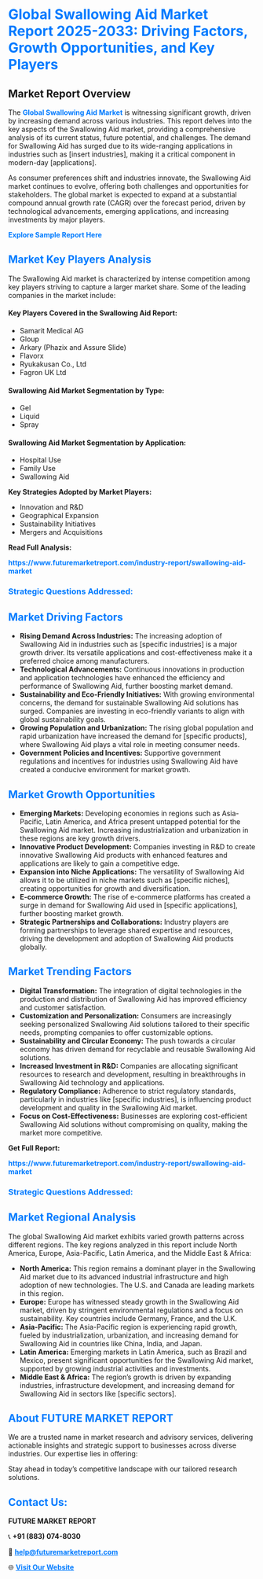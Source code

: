 <h1 style="color: #007BFF;">Global Swallowing Aid Market Report 2025-2033: Driving Factors, Growth Opportunities, and Key Players</h1>

<section id="overview">
<h2>Market Report Overview</h2>
<p>The <a href="https://www.futuremarketreport.com/industry-report/swallowing-aid-market" style="color: #007BFF; text-decoration: none;"><strong>Global Swallowing Aid Market</strong></a> is witnessing significant growth, driven by increasing demand across various industries. This report delves into the key aspects of the Swallowing Aid market, providing a comprehensive analysis of its current status, future potential, and challenges. The demand for Swallowing Aid has surged due to its wide-ranging applications in industries such as [insert industries], making it a critical component in modern-day [applications].</p>
<p>As consumer preferences shift and industries innovate, the Swallowing Aid market continues to evolve, offering both challenges and opportunities for stakeholders. The global market is expected to expand at a substantial compound annual growth rate (CAGR) over the forecast period, driven by technological advancements, emerging applications, and increasing investments by major players.</p>
</section>

<section id="overview">
<p><a href="https://www.futuremarketreport.com/request-sample/reportId=122876" style="color: #007BFF; text-decoration: none;"><strong>Explore Sample Report Here</strong></a></p>
</section>

<section id="key-players">
<h2 style="color: #007BFF;">Market Key Players Analysis</h2>
<p>The Swallowing Aid market is characterized by intense competition among key players striving to capture a larger market share. Some of the leading companies in the market include:</p>
<h4>Key Players Covered in the Swallowing Aid Report:</h4>
<ul><li>Samarit Medical AG</li><li>Gloup</li><li>Arkary (Phazix and Assure Slide)</li><li>Flavorx</li><li>Ryukakusan Co., Ltd</li><li>Fagron UK Ltd</li></ul>
<h4>Swallowing Aid Market Segmentation by Type:</h4>
<ul><li>Gel</li><li>Liquid</li><li>Spray</li></ul>

<h4>Swallowing Aid Market Segmentation by Application:</h4>
<ul><li>Hospital Use</li><li>Family Use</li><li>Swallowing Aid</li></ul>
<p><strong>Key Strategies Adopted by Market Players:</strong></p>
<ul>
<li>Innovation and R&D</li>
<li>Geographical Expansion</li>
<li>Sustainability Initiatives</li>
<li>Mergers and Acquisitions</li>
</ul>
</section>

<section>
<p><strong>Read Full Analysis: </strong></p><a href="https://www.futuremarketreport.com/industry-report/swallowing-aid-market" style="color: #007BFF; text-decoration: none;"><strong>https://www.futuremarketreport.com/industry-report/swallowing-aid-market</strong></a>
<h3 style="color: #007BFF;">Strategic Questions Addressed:</h3>
</section>

<section id="driving-factors">
<h2 style="color: #007BFF;">Market Driving Factors</h2>
<ul>
<li><strong>Rising Demand Across Industries:</strong> The increasing adoption of Swallowing Aid in industries such as [specific industries] is a major growth driver. Its versatile applications and cost-effectiveness make it a preferred choice among manufacturers.</li>
<li><strong>Technological Advancements:</strong> Continuous innovations in production and application technologies have enhanced the efficiency and performance of Swallowing Aid, further boosting market demand.</li>
<li><strong>Sustainability and Eco-Friendly Initiatives:</strong> With growing environmental concerns, the demand for sustainable Swallowing Aid solutions has surged. Companies are investing in eco-friendly variants to align with global sustainability goals.</li>
<li><strong>Growing Population and Urbanization:</strong> The rising global population and rapid urbanization have increased the demand for [specific products], where Swallowing Aid plays a vital role in meeting consumer needs.</li>
<li><strong>Government Policies and Incentives:</strong> Supportive government regulations and incentives for industries using Swallowing Aid have created a conducive environment for market growth.</li>
</ul>
</section>

<section id="growth-opportunities">
<h2 style="color: #007BFF;">Market Growth Opportunities</h2>
<ul>
<li><strong>Emerging Markets:</strong> Developing economies in regions such as Asia-Pacific, Latin America, and Africa present untapped potential for the Swallowing Aid market. Increasing industrialization and urbanization in these regions are key growth drivers.</li>
<li><strong>Innovative Product Development:</strong> Companies investing in R&D to create innovative Swallowing Aid products with enhanced features and applications are likely to gain a competitive edge.</li>
<li><strong>Expansion into Niche Applications:</strong> The versatility of Swallowing Aid allows it to be utilized in niche markets such as [specific niches], creating opportunities for growth and diversification.</li>
<li><strong>E-commerce Growth:</strong> The rise of e-commerce platforms has created a surge in demand for Swallowing Aid used in [specific applications], further boosting market growth.</li>
<li><strong>Strategic Partnerships and Collaborations:</strong> Industry players are forming partnerships to leverage shared expertise and resources, driving the development and adoption of Swallowing Aid products globally.</li>
</ul>
</section>

<section id="trending-factors">
<h2 style="color: #007BFF;">Market Trending Factors</h2>
<ul>
<li><strong>Digital Transformation:</strong> The integration of digital technologies in the production and distribution of Swallowing Aid has improved efficiency and customer satisfaction.</li>
<li><strong>Customization and Personalization:</strong> Consumers are increasingly seeking personalized Swallowing Aid solutions tailored to their specific needs, prompting companies to offer customizable options.</li>
<li><strong>Sustainability and Circular Economy:</strong> The push towards a circular economy has driven demand for recyclable and reusable Swallowing Aid solutions.</li>
<li><strong>Increased Investment in R&D:</strong> Companies are allocating significant resources to research and development, resulting in breakthroughs in Swallowing Aid technology and applications.</li>
<li><strong>Regulatory Compliance:</strong> Adherence to strict regulatory standards, particularly in industries like [specific industries], is influencing product development and quality in the Swallowing Aid market.</li>
<li><strong>Focus on Cost-Effectiveness:</strong> Businesses are exploring cost-efficient Swallowing Aid solutions without compromising on quality, making the market more competitive.</li>
</ul>
</section>

<section>
<p><strong>Get Full Report: </strong></p><a href="https://www.futuremarketreport.com/industry-report/swallowing-aid-market" style="color: #007BFF; text-decoration: none;"><strong>https://www.futuremarketreport.com/industry-report/swallowing-aid-market</strong></a>
<h3 style="color: #007BFF;">Strategic Questions Addressed:</h3>
</section>


<section id="regional-analysis">
<h2 style="color: #007BFF;">Market Regional Analysis</h2>
<p>The global Swallowing Aid market exhibits varied growth patterns across different regions. The key regions analyzed in this report include North America, Europe, Asia-Pacific, Latin America, and the Middle East & Africa:</p>
<ul>
<li><strong>North America:</strong> This region remains a dominant player in the Swallowing Aid market due to its advanced industrial infrastructure and high adoption of new technologies. The U.S. and Canada are leading markets in this region.</li>
<li><strong>Europe:</strong> Europe has witnessed steady growth in the Swallowing Aid market, driven by stringent environmental regulations and a focus on sustainability. Key countries include Germany, France, and the U.K.</li>
<li><strong>Asia-Pacific:</strong> The Asia-Pacific region is experiencing rapid growth, fueled by industrialization, urbanization, and increasing demand for Swallowing Aid in countries like China, India, and Japan.</li>
<li><strong>Latin America:</strong> Emerging markets in Latin America, such as Brazil and Mexico, present significant opportunities for the Swallowing Aid market, supported by growing industrial activities and investments.</li>
<li><strong>Middle East & Africa:</strong> The region’s growth is driven by expanding industries, infrastructure development, and increasing demand for Swallowing Aid in sectors like [specific sectors].</li>
</ul>
</section>

<footer>
<h2 style="color: #007BFF;">About FUTURE MARKET REPORT</h2>
<p>We are a trusted name in market research and advisory services, delivering actionable insights and strategic support to businesses across diverse industries. Our expertise lies in offering:</p>

<p>Stay ahead in today’s competitive landscape with our tailored research solutions.</p>

<h2 style="color: #007BFF;">Contact Us:</h2>
<p><strong>FUTURE MARKET REPORT</strong></p>
<p>📞 <strong>+91 (883) 074-8030</strong></p>
<p>📧 <strong><a href="mailto:help@futuremarketreport.com" style="color: #007BFF;">help@futuremarketreport.com</a></strong></p>
<p>🌐 <strong><a href="https://www.futuremarketreport.com/" style="color: #007BFF;">Visit Our Website</a></strong></p>
</footer>